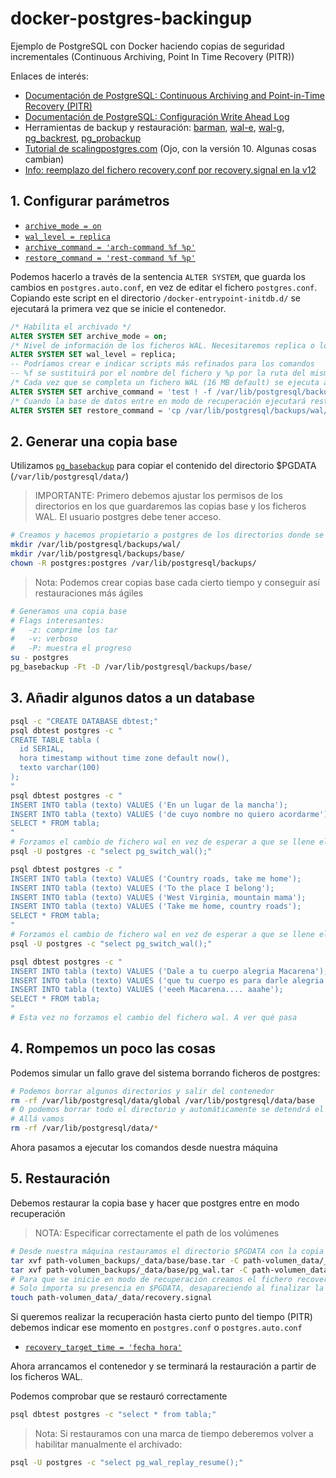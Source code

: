 # docker-postgres-backingup
Ejemplo de PostgreSQL con Docker haciendo copias de seguridad incrementales (Continuous Archiving, Point In Time Recovery (PITR))

Enlaces de interés:

- [Documentación de PostgreSQL: Continuous Archiving and Point-in-Time Recovery (PITR)](https://www.postgresql.org/docs/current/continuous-archiving.html)
- [Documentación de PostgreSQL: Configuración Write Ahead Log](https://www.postgresql.org/docs/current/runtime-config-wal.html)
- Herramientas de backup y restauración:
  [barman](https://www.pgbarman.org/),
  [wal-e](https://github.com/wal-e/wal-e),
  [wal-g](https://github.com/wal-g/wal-g),
  [pg_backrest](https://pgbackrest.org/),
  [pg_probackup](https://github.com/postgrespro/pg_probackup)
- [Tutorial de scalingpostgres.com](https://www.scalingpostgres.com/tutorials/postgresql-backup-point-in-time-recovery/) (Ojo, con la versión 10. Algunas cosas cambian)
- [Info: reemplazo del fichero recovery.conf por recovery.signal en la v12](https://www.cybertec-postgresql.com/en/recovery-conf-is-gone-in-postgresql-v12/)

## 1. Configurar parámetros

- [`archive_mode = on`](https://postgresqlco.nf/en/doc/param/archive_mode/)
- [`wal_level = replica`](https://postgresqlco.nf/en/doc/param/wal_level/)
- [`archive_command = 'arch-command %f %p'`](https://postgresqlco.nf/en/doc/param/archive_command/)
- [`restore_command = 'rest-command %f %p'`](https://postgresqlco.nf/en/doc/param/restore_command/)

Podemos hacerlo a través de la sentencia `ALTER SYSTEM`, que guarda los cambios en `postgres.auto.conf`, en vez de editar el fichero `postgres.conf`.  
Copiando este script en el directorio `/docker-entrypoint-initdb.d/` se ejecutará la primera vez que se inicie el contenedor.

```SQL
/* Habilita el archivado */
ALTER SYSTEM SET archive_mode = on;
/* Nivel de información de los ficheros WAL. Necesitaremos replica o logical */
ALTER SYSTEM SET wal_level = replica;
-- Podríamos crear e indicar scripts más refinados para los comandos
-- %f se sustituirá por el nombre del fichero y %p por la ruta del mismo
/* Cada vez que se completa un fichero WAL (16 MB default) se ejecuta archive_command */
ALTER SYSTEM SET archive_command = 'test ! -f /var/lib/postgresql/backups/wal/%f && cp %p /var/lib/postgresql/backups/wal/%f';
/* Cuando la base de datos entre en modo de recuperación ejecutará restore_command */
ALTER SYSTEM SET restore_command = 'cp /var/lib/postgresql/backups/wal/%f %p';
```

## 2. Generar una copia base

Utilizamos [`pg_basebackup`](https://www.postgresql.org/docs/current/app-pgbasebackup.html) para copiar el contenido del directorio $PGDATA (`/var/lib/postgresql/data/`)  

> IMPORTANTE: Primero debemos ajustar los permisos de los directorios en los que guardaremos las copias base y los ficheros WAL. El usuario postgres debe tener acceso.

```bash
# Creamos y hacemos propietario a postgres de los directorios donde se guardarán las copias
mkdir /var/lib/postgresql/backups/wal/
mkdir /var/lib/postgresql/backups/base/
chown -R postgres:postgres /var/lib/postgresql/backups/
```

> Nota: Podemos crear copias base cada cierto tiempo y conseguir así restauraciones más ágiles

```bash
# Generamos una copia base
# Flags interesantes:
#   -z: comprime los tar
#   -v: verboso
#   -P: muestra el progreso
su - postgres
pg_basebackup -Ft -D /var/lib/postgresql/backups/base/
```

## 3. Añadir algunos datos a un database

```bash
psql -c "CREATE DATABASE dbtest;"
psql dbtest postgres -c "
CREATE TABLE tabla (
  id SERIAL,
  hora timestamp without time zone default now(),
  texto varchar(100)
);
"
psql dbtest postgres -c "
INSERT INTO tabla (texto) VALUES ('En un lugar de la mancha');
INSERT INTO tabla (texto) VALUES ('de cuyo nombre no quiero acordarme');
SELECT * FROM tabla;
"
# Forzamos el cambio de fichero wal en vez de esperar a que se llene el actual
psql -U postgres -c "select pg_switch_wal();"

psql dbtest postgres -c "
INSERT INTO tabla (texto) VALUES ('Country roads, take me home');
INSERT INTO tabla (texto) VALUES ('To the place I belong');
INSERT INTO tabla (texto) VALUES ('West Virginia, mountain mama');
INSERT INTO tabla (texto) VALUES ('Take me home, country roads');
SELECT * FROM tabla;
"
# Forzamos el cambio de fichero wal en vez de esperar a que se llene el actual
psql -U postgres -c "select pg_switch_wal();"

psql dbtest postgres -c "
INSERT INTO tabla (texto) VALUES ('Dale a tu cuerpo alegria Macarena');
INSERT INTO tabla (texto) VALUES ('que tu cuerpo es para darle alegria y cosa buena');
INSERT INTO tabla (texto) VALUES ('eeeh Macarena.... aaahe');
SELECT * FROM tabla;
"
# Esta vez no forzamos el cambio del fichero wal. A ver qué pasa
```

## 4. Rompemos un poco las cosas

Podemos simular un fallo grave del sistema borrando ficheros de postgres:

```bash
# Podemos borrar algunos directorios y salir del contenedor
rm -rf /var/lib/postgresql/data/global /var/lib/postgresql/data/base
# O podemos borrar todo el directorio y automáticamente se detendrá el contenedor
# Allá vamos
rm -rf /var/lib/postgresql/data/*
```

Ahora pasamos a ejecutar los comandos desde nuestra máquina

## 5. Restauración

Debemos restaurar la copia base y hacer que postgres entre en modo recuperación

> NOTA: Especificar correctamente el path de los volúmenes

```bash
# Desde nuestra máquina restauramos el directorio $PGDATA con la copia base que tengamos
tar xvf path-volumen_backups/_data/base/base.tar -C path-volumen_data/_data/
tar xvf path-volumen_backups/_data/base/pg_wal.tar -C path-volumen_data/_data/pg_wal/
# Para que se inicie en modo de recuperación creamos el fichero recovery.signal
# Solo importa su presencia en $PGDATA, desapareciendo al finalizar la restauración
touch path-volumen_data/_data/recovery.signal
```

Si queremos realizar la recuperación hasta cierto punto del tiempo (PITR) debemos indicar ese momento en `postgres.conf` o `postgres.auto.conf`

- [`recovery_target_time = 'fecha hora'`](https://www.postgresql.org/docs/current/runtime-config-wal.html#GUC-RECOVERY-TARGET)

Ahora arrancamos el contenedor y se terminará la restauración a partir de los ficheros WAL.

Podemos comprobar que se restauró correctamente

```bash
psql dbtest postgres -c "select * from tabla;"
```

> Nota: Si restauramos con una marca de tiempo deberemos volver a habilitar manualmente el archivado:

```bash
psql -U postgres -c "select pg_wal_replay_resume();"
```
